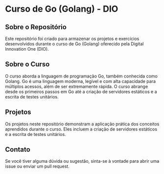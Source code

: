 # Curso de Go (Golang) - DIO

## Sobre o Repositório

Este repositório foi criado para armazenar os projetos e exercícios desenvolvidos durante o curso de Go (Golang) oferecido pela Digital Innovation One (DIO).

## Sobre o Curso

O curso aborda a linguagem de programação Go, também conhecida como Golang. Go é uma linguagem moderna, legível e com alta capacidade para múltiplos acessos, além de ser extremamente rápida. O curso abrange desde os primeiros passos em Go até a criação de servidores estáticos e a escrita de testes unitários.

## Projetos

Os projetos neste repositório demonstram a aplicação prática dos conceitos aprendidos durante o curso. Eles incluem a criação de servidores estáticos e a escrita de testes unitários.

## Contato

Se você tiver alguma dúvida ou sugestão, sinta-se à vontade para abrir uma issue ou enviar um pull request.



